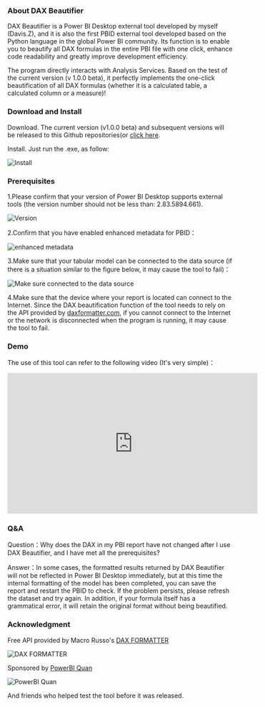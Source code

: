 ### About DAX Beautifier

DAX Beautifier is a Power BI Desktop external tool developed by myself (Davis.Z), and it is also the first PBID external tool developed based on the Python language in the global Power BI community. Its function is to enable you to beautify all DAX formulas in the entire PBI file with one click, enhance code readability and greatly improve development efficiency.

The program directly interacts with Analysis Services. Based on the test of the current version (v 1.0.0 beta), it perfectly implements the one-click beautification of all DAX formulas (whether it is a calculated table, a calculated column or a measure)!

### Download and Install

Download. The current version (v1.0.0 beta) and subsequent versions will be released to this Github repositories(or [click here](https://github.com/DavisZHANG-BlogOnly/dax-beautifier).

Install. Just run the .exe, as follow:

![Install](https://img-blog.csdnimg.cn/20200803110303755.png?x-oss-process=image/watermark,type_ZmFuZ3poZW5naGVpdGk,shadow_10,text_RC1CSSB8IERhdmlzIG9uIEJJ,size_16,color_FFFFFF,t_70)



### Prerequisites

1.Please confirm that your version of Power BI Desktop supports external tools (the version number should not be less than: 2.83.5894.661).

![Version](https://img-blog.csdnimg.cn/20200803110918521.png?x-oss-process=image/watermark,type_ZmFuZ3poZW5naGVpdGk,shadow_10,text_RC1CSSB8IERhdmlzIG9uIEJJ,size_16,color_FFFFFF,t_70)

2.Confirm that you have enabled enhanced metadata for PBID：

![enhanced metadata](https://img-blog.csdnimg.cn/20200803111024197.png?x-oss-process=image/watermark,type_ZmFuZ3poZW5naGVpdGk,shadow_10,text_RC1CSSB8IERhdmlzIG9uIEJJ,size_16,color_FFFFFF,t_70)

3.Make sure that your tabular model can be connected to the data source (if there is a situation similar to the figure below, it may cause the tool to fail)：

![Make sure connected to the data source](https://img-blog.csdnimg.cn/20200803111231330.png?x-oss-process=image/watermark,type_ZmFuZ3poZW5naGVpdGk,shadow_10,text_RC1CSSB8IERhdmlzIG9uIEJJ,size_16,color_FFFFFF,t_70)

4.Make sure that the device where your report is located can connect to the Internet. Since the DAX beautification function of the tool needs to rely on the API provided by [daxformatter.com](https://www.daxformatter.com/), if you cannot connect to the Internet or the network is disconnected when the program is running, it may cause the tool to fail.


### Demo

The use of this tool can refer to the following video (It's very simple)：


<iframe width="560px" height="315px" allow="autoplay" src="https://youtu.be/JgLyNkpEeRo" name="iframeId" id="iframeId" frameborder="0" allowfullscreen="true" scrolling="no"></iframe>


### Q&A

Question：Why does the DAX in my PBI report have not changed after I use DAX Beautifier, and I have met all the prerequisites?

Answer：In some cases, the formatted results returned by DAX Beautifier will not be reflected in Power BI Desktop immediately, but at this time the internal formatting of the model has been completed, you can save the report and restart the PBID to check. If the problem persists, please refresh the dataset and try again. In addition, if your formula itself has a grammatical error, it will retain the original format without being beautified.

### Acknowledgment

Free API provided by Macro Russo's [DAX FORMATTER](https://www.daxformatter.com/)

![DAX FORMATTER](https://img-blog.csdnimg.cn/20200803114654732.png)

Sponsored by [PowerBI Quan](http://powerbiquan.com/)

![PowerBI Quan](https://img-blog.csdnimg.cn/20200803114617795.jpg)

And friends who helped test the tool before it was released.
